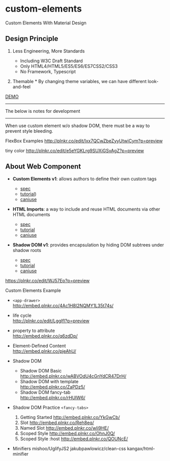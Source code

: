 # custom-elements
Custom Elements With Material Design

## Design Principle

  1. Less Engineering, More Standards
  
     * Including W3C Draft Standard
     * Only HTML4/HTML5/ES5/ES6/ES7CSS2/CSS3
     * No Framework, Typescript

  2. Themable
    * By changing theme variables, we can have different look-and-feel

[DEMO](https://rawgit.com/allenhwkim/custom-elements/master/examples/demo.html)

<hr/>
The below is notes for development
<hr/>
When use custom element w/o shadow DOM, there must be a way to prevent style bleeding.

FlexBox Examples
http://plnkr.co/edit/lxx7QCwZbeZyyUtwiCym?p=preview

tiny color
http://plnkr.co/edit/e5eYGKLrg9SUXiGSvAgZ?p=preview

## About Web Component

   - **Custom Elements v1**: allows authors to define their own custom tags 
     - [spec](https://w3c.github.io/webcomponents/spec/custom/)
     - [tutorial](https://developers.google.com/web/fundamentals/getting-started/primers/customelements))
     - [caniuse](http://caniuse.com/#feat=custom-elementsv1)

   - **HTML Imports**: a way to include and reuse HTML documents via other HTML documents 
     - [spec](https://w3c.github.io/webcomponents/spec/imports/)
     - [tutorial](https://www.html5rocks.com/en/tutorials/webcomponents/imports/)
     - [caniuse](http://caniuse.com/#feat=imports)
     
   - **Shadow DOM v1**: provides encapsulation by hiding DOM subtrees under shadow roots 
     - [spec](https://w3c.github.io/webcomponents/spec/shadow/)
     - [tutorial](https://developers.google.com/web/fundamentals/getting-started/primers/shadowdom)
     - [caniuse](http://caniuse.com/#feat=shadowdomv1)
   

https://plnkr.co/edit/WJ57Ep?p=preview

Custom Elements Example
* `<app-drawer>`  
   http://embed.plnkr.co/4Ac1H8I2NQMY1L35t74s/
* life cycle   
  http://plnkr.co/edit/Lgglfl?p=preview
* property to attribute  
  http://embed.plnkr.co/q6zdDp/
* Element-Defined Content  
  http://embed.plnkr.co/pjeAhU/
* Shadow DOM
   * Shadow DOM Basic  
     http://embed.plnkr.co/wABVOdU4cGnYdCR47DrH/
   * Shadow DOM with template  
     http://embed.plnkr.co/ZaPDz5/
   * Shadow DOM fancy-tab  
     http://embed.plnkr.co/rHUIW6/

* Shadow DOM Practice `<fancy-tabs>`
  1. Getting Started http://embed.plnkr.co/YkGwCb/
  2. Slot http://embed.plnkr.co/Reh8eq/
  3. Named Slot http://embed.plnkr.co/wIi9HE/
  4. Scoped Style http://embed.plnkr.co/OhnJ0Q/
  5. Scoped Style :host http://embed.plnkr.co/QOUNcE/

  


* Minifiers
  mishoo/UglifyJS2
  jakubpawlowicz/clean-css
  kangax/html-minifier
